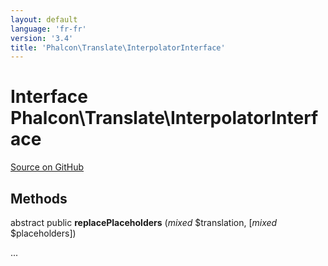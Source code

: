 ```yaml
---
layout: default
language: 'fr-fr'
version: '3.4'
title: 'Phalcon\Translate\InterpolatorInterface'
---
```


# Interface **Phalcon\Translate\InterpolatorInterface**

<a href="https://github.com/phalcon/cphalcon/tree/v3.4.0/phalcon/translate/interpolatorinterface.zep" class="btn btn-default btn-sm">Source on GitHub</a>

## Methods

abstract public **replacePlaceholders** (*mixed* $translation, [*mixed* $placeholders])

...